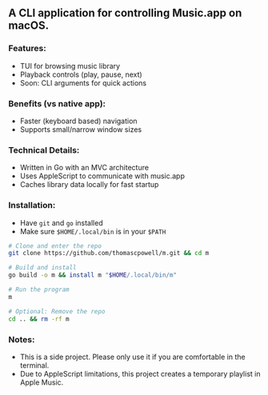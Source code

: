 ## A CLI application for controlling Music.app on macOS. 

### Features:
- TUI for browsing music library
- Playback controls (play, pause, next)
- Soon: CLI arguments for quick actions

### Benefits (vs native app):
- Faster (keyboard based) navigation
- Supports small/narrow window sizes

### Technical Details:
- Written in Go with an MVC architecture
- Uses AppleScript to communicate with music.app
- Caches library data locally for fast startup

### Installation:
- Have `git` and `go` installed
- Make sure `$HOME/.local/bin` is in your `$PATH`
```zsh
# Clone and enter the repo
git clone https://github.com/thomascpowell/m.git && cd m

# Build and install
go build -o m && install m "$HOME/.local/bin/m"

# Run the program
m

# Optional: Remove the repo
cd .. && rm -rf m
```

### Notes:
- This is a side project. Please only use it if you are comfortable in the terminal.
- Due to AppleScript limitations, this project creates a temporary playlist in Apple Music.

